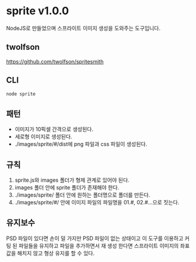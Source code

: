 # sprite v1.0.0
NodeJS로 만들었으며 스프라이트 이미지 생성을 도와주는 도구입니다.

## twolfson
<https://github.com/twolfson/spritesmith>

## CLI
````javascript
node sprite
````

## 패턴
- 이미지가 10픽셀 간격으로 생성된다.
- 세로형 이미지로 생성된다.
- ./images/sprite/#/dist에 png 파일과 css 파일이 생성된다.

## 규칙
1. sprite.js와 images 폴더가 형제 관계로 있어야 된다.
2. images 폴더 안에 sprite 폴더가 존재해야 한다. 
3. ./images/sprite/ 폴더 안에 원하는 폴더명으로 폴더를 만든다.
4. ./images/sprite/#/ 안에 이미지 파일의 파일명을 01.#, 02.#...으로 짓는다.

## 유지보수
PSD 파일이 있다면 손이 덜 가지만 PSD 파일이 없는 상태이고 이 도구를 이용하고 커팅 된 파일들을 유지하고 파일을 추가하면서 재 생성 한다면 스프라이트 이미지의 좌표값을 해치지 않고 형상 유지를 할 수 있다.
